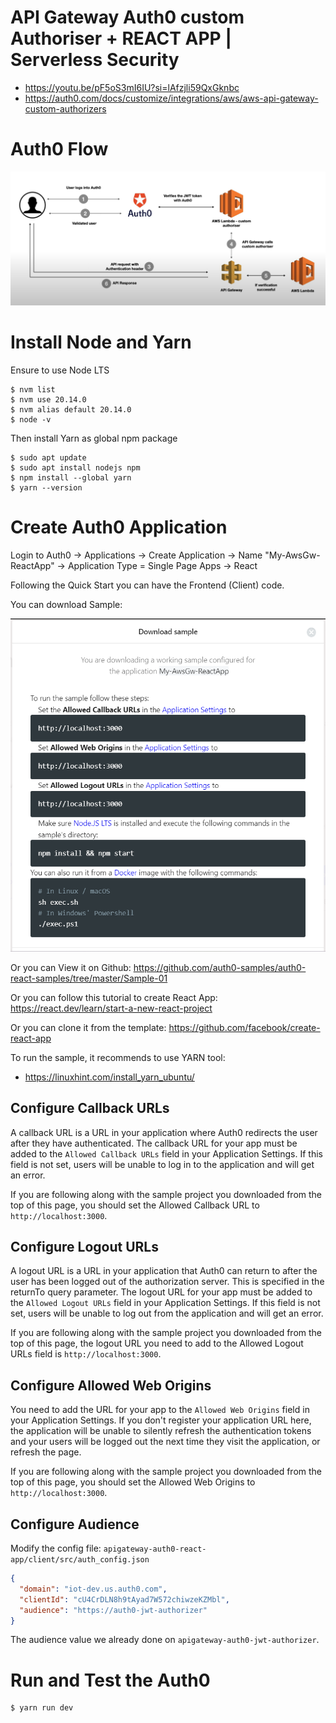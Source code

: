 # API Gateway Auth0 custom Authoriser + REACT APP | Serverless Security
* https://youtu.be/pF5oS3mI6IU?si=lAfzjli59QxGknbc
* https://auth0.com/docs/customize/integrations/aws/aws-api-gateway-custom-authorizers

# Auth0 Flow

![auth0_flow](./images/api-gateway-auth0-react-app-flow.png)

# Install Node and Yarn

Ensure to use Node LTS
```
$ nvm list
$ nvm use 20.14.0
$ nvm alias default 20.14.0
$ node -v
```

Then install Yarn as global npm package
```
$ sudo apt update
$ sudo apt install nodejs npm
$ npm install --global yarn
$ yarn --version
```


# Create Auth0 Application

Login to Auth0 -> Applications -> Create Application -> Name "My-AwsGw-ReactApp" -> Application Type = Single Page Apps -> React

Following the Quick Start you can have the Frontend (Client) code.

You can download Sample:

![download_sample](./images/api-gateway-auth0-react-app-download-sample.png)

Or you can View it on Github: https://github.com/auth0-samples/auth0-react-samples/tree/master/Sample-01

Or you can follow this tutorial to create React App: https://react.dev/learn/start-a-new-react-project

Or you can clone it from the template: https://github.com/facebook/create-react-app


To run the sample, it recommends to use YARN tool:
* https://linuxhint.com/install_yarn_ubuntu/


## Configure Callback URLs
A callback URL is a URL in your application where Auth0 redirects the user after they have authenticated. The callback URL for your app must be added to the `Allowed Callback URLs` field in your Application Settings. If this field is not set, users will be unable to log in to the application and will get an error.

If you are following along with the sample project you downloaded from the top of this page, you should set the Allowed Callback URL to `http://localhost:3000`.

## Configure Logout URLs
A logout URL is a URL in your application that Auth0 can return to after the user has been logged out of the authorization server. This is specified in the returnTo query parameter. The logout URL for your app must be added to the `Allowed Logout URLs` field in your Application Settings. If this field is not set, users will be unable to log out from the application and will get an error.

If you are following along with the sample project you downloaded from the top of this page, the logout URL you need to add to the Allowed Logout URLs field is `http://localhost:3000`.


## Configure Allowed Web Origins
You need to add the URL for your app to the `Allowed Web Origins` field in your Application Settings. If you don't register your application URL here, the application will be unable to silently refresh the authentication tokens and your users will be logged out the next time they visit the application, or refresh the page.

If you are following along with the sample project you downloaded from the top of this page, you should set the Allowed Web Origins to `http://localhost:3000`.


## Configure Audience

Modify the config file: `apigateway-auth0-react-app/client/src/auth_config.json`
```json
{
  "domain": "iot-dev.us.auth0.com",
  "clientId": "cU4CrDLN8h9tAyad7W572chiwzeKZMbl",
  "audience": "https://auth0-jwt-authorizer"
}
```
The audience value we already done on `apigateway-auth0-jwt-authorizer`.


# Run and Test the Auth0

```
$ yarn run dev
```

